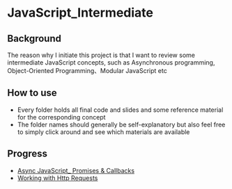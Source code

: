 # JavaScript_Intermediate

## Background

The reason why I initiate this project is that I want to review some intermediate JavaScript concepts, such as Asynchronous programming, Object-Oriented Programming、Modular JavaScript etc



## How to use

- Every folder holds all final code and slides and some reference material for the corresponding concept 
- The folder names should generally be self-explanatory but also feel free to simply click around and see which materials are available



## Progress

- <a href="https://github.com/ascendho/JavaScript_Intermediate/tree/master/Async%20JavaScript_%20Promises%20%26%20Callbacks">Async JavaScript_ Promises & Callbacks</a>
- <a href="https://github.com/ascendho/JavaScript_Intermediate/tree/master/Working%20with%20Http%20Requests">Working with Http Requests</a>

